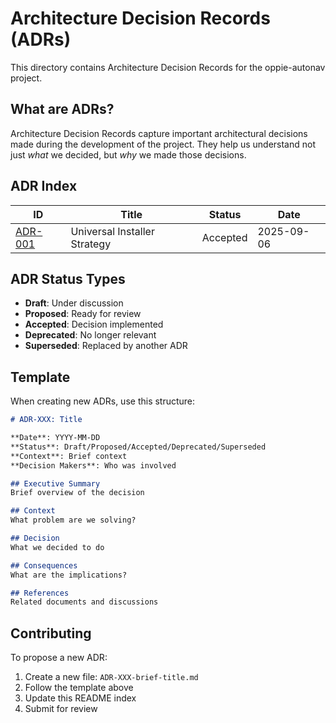 # Architecture Decision Records (ADRs)

This directory contains Architecture Decision Records for the oppie-autonav project.

## What are ADRs?

Architecture Decision Records capture important architectural decisions made during the development of the project. They help us understand not just *what* we decided, but *why* we made those decisions.

## ADR Index

| ID | Title | Status | Date |
|----|-------|--------|------|
| [ADR-001](ADR-001-universal-installer-strategy.md) | Universal Installer Strategy | Accepted | 2025-09-06 |

## ADR Status Types

- **Draft**: Under discussion
- **Proposed**: Ready for review
- **Accepted**: Decision implemented
- **Deprecated**: No longer relevant
- **Superseded**: Replaced by another ADR

## Template

When creating new ADRs, use this structure:

```markdown
# ADR-XXX: Title

**Date**: YYYY-MM-DD  
**Status**: Draft/Proposed/Accepted/Deprecated/Superseded  
**Context**: Brief context  
**Decision Makers**: Who was involved  

## Executive Summary
Brief overview of the decision

## Context
What problem are we solving?

## Decision
What we decided to do

## Consequences
What are the implications?

## References
Related documents and discussions
```

## Contributing

To propose a new ADR:
1. Create a new file: `ADR-XXX-brief-title.md`
2. Follow the template above
3. Update this README index
4. Submit for review